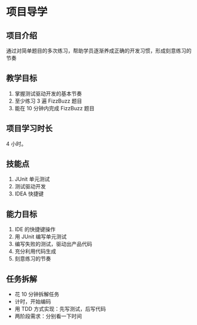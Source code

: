 # 项目导学

## 项目介绍

通过对简单题目的多次练习，帮助学员逐渐养成正确的开发习惯，形成刻意练习的节奏

## 教学目标

1. 掌握测试驱动开发的基本节奏
2. 至少练习 3 遍 FizzBuzz 题目
3. 能在 10 分钟内完成 FizzBuzz 题目

## 项目学习时长

4 小时。

## 技能点

1. JUnit 单元测试
2. 测试驱动开发
3. IDEA 快捷键

## 能力目标

1. IDE 的快捷键操作
2. 用 JUnit 编写单元测试
3. 编写失败的测试，驱动出产品代码
4. 充分利用代码生成
5. 刻意练习的节奏

## 任务拆解

- 花 10 分钟拆解任务
- 计时，开始编码
- 用 TDD 方式实现：先写测试，后写代码
- 两阶段需求：分别看一下时间
